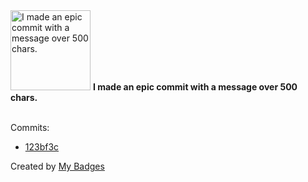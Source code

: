 <img src="https://my-badges.github.io/my-badges/epic-commit.png" alt="I made an epic commit with a message over 500 chars." title="I made an epic commit with a message over 500 chars." width="128">
<strong>I made an epic commit with a message over 500 chars.</strong>
<br><br>

Commits:

- <a href="https://github.com/ccamel/kynaptik/commit/123bf3cc43ba2274a4207eedc58cc707ff968bb3">123bf3c</a>


Created by <a href="https://github.com/my-badges/my-badges">My Badges</a>